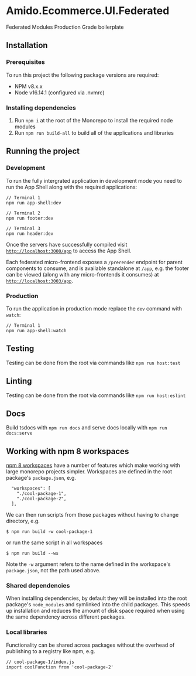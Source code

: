 # Amido.Ecommerce.UI.Federated

Federated Modules Production Grade boilerplate

## Installation

### Prerequisites

To run this project the following package versions are required:

- NPM v8.x.x
- Node v16.14.1 (configured via .nvmrc)

### Installing dependencies

1. Run `npm i` at the root of the Monorepo to install the required node modules
2. Run `npm run build-all` to build all of the applications and libraries

## Running the project

### Development

To run the fully intergrated application in development mode you need to run the App Shell along with the required
applications:

```
// Terminal 1
npm run app-shell:dev

// Terminal 2
npm run footer:dev

// Terminal 3
npm run header:dev
```

Once the servers have successfully compiled visit [`http://localhost:3000/app`](http://localhost:3000/app) to access the
App Shell.

Each federated micro-frontend exposes a `/prerender` endpoint for parent components to consume, and is available
standalone at `/app`, e.g. the footer can be viewed (along with any micro-frontends it consumes) at
[`http://localhost:3003/app`](http://localhost:3003/app).

### Production

To run the application in production mode replace the `dev` command with `watch`:

```
// Terminal 1
npm run app-shell:watch
```

## Testing

Testing can be done from the root via commands like `npm run host:test`

## Linting

Testing can be done from the root via commands like `npm run host:eslint`

## Docs

Build tsdocs with `npm run docs` and serve docs locally with `npm run docs:serve`

## Working with npm 8 workspaces

[npm 8 workspaces](https://docs.npmjs.com/cli/v8/using-npm/workspaces) have a number of features which make working with
large monorepo projects simpler. Workspaces are defined in the root package's `package.json`, e.g.

```
  "workspaces": [
    "./cool-package-1",
    "./cool-package-2",
  ],
```

We can then run scripts from those packages without having to change directory, e.g.

```
$ npm run build -w cool-package-1
```

or run the same script in all workspaces

```
$ npm run build --ws
```

Note the `-w` argument refers to the name defined in the workspace's `package.json`, not the path used above.

### Shared dependencies

When installing dependencies, by default they will be installed into the root package's `node_modules` and symlinked
into the child packages. This speeds up installation and reduces the amount of disk space required when using the same
dependency across different packages.

### Local libraries

Functionality can be shared across packages without the overhead of publishing to a registry like npm, e.g.

```
// cool-package-1/index.js
import coolFunction from 'cool-package-2'
```
